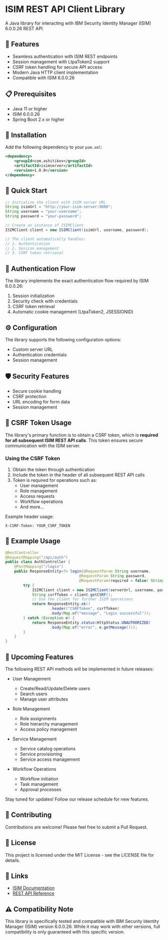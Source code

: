 # ISIM REST API Client Library

A Java library for interacting with IBM Security Identity Manager (ISIM) 6.0.0.26 REST API.

## 🚀 Features

- Seamless authentication with ISIM REST endpoints
- Session management with LtpaToken2 support
- CSRF token handling for secure API access
- Modern Java HTTP client implementation
- Compatible with ISIM 6.0.0.26

## 📋 Prerequisites

- Java 11 or higher
- ISIM 6.0.0.26
- Spring Boot 2.x or higher

## 🔧 Installation

Add the following dependency to your `pom.xml`:

```xml
<dependency>
    <groupId>com.ashitikov</groupId>
    <artifactId>isimserver</artifactId>
    <version>1.0.0</version>
</dependency>
```

## 🎯 Quick Start

```java
// Initialize the client with ISIM server URL
String isimUrl = "http://your-isim-server:9080";
String username = "your-username";
String password = "your-password";

// Create an instance of ISIMClient
ISIMClient client = new ISIMClient(isimUrl, username, password);

// The client automatically handles:
// 1. Authentication
// 2. Session management
// 3. CSRF token retrieval
```

## 🔐 Authentication Flow

The library implements the exact authentication flow required by ISIM 6.0.0.26:

1. Session initialization
2. Security check with credentials
3. CSRF token retrieval
4. Automatic cookie management (LtpaToken2, JSESSIONID)

## ⚙️ Configuration

The library supports the following configuration options:

- Custom server URL
- Authentication credentials
- Session management

## 🛡️ Security Features

- Secure cookie handling
- CSRF protection
- URL encoding for form data
- Session management

## 🔑 CSRF Token Usage

The library's primary function is to obtain a CSRF token, which is **required for all subsequent ISIM REST API calls**. This token ensures secure communication with the ISIM server.

### Using the CSRF Token

1. Obtain the token through authentication
2. Include the token in the header of all subsequent REST API calls
3. Token is required for operations such as:
   - User management
   - Role management
   - Access requests
   - Workflow operations
   - And more...

Example header usage:
```http
X-CSRF-Token: YOUR_CSRF_TOKEN
```

## 📝 Example Usage

```java
@RestController
@RequestMapping("/api/auth")
public class AuthController {
    @PostMapping("/login")
    public ResponseEntity<?> login(@RequestParam String username, 
                                 @RequestParam String password,
                                 @RequestParam(required = false) String serverUrl) {
        try {
            ISIMClient client = new ISIMClient(serverUrl, username, password);
            String csrfToken = client.getCSRF();
            // Use the client for further ISIM operations
            return ResponseEntity.ok()
                    .header("CSRFToken", csrfToken)
                    .body(Map.of("message", "Login successful"));
        } catch (Exception e) {
            return ResponseEntity.status(HttpStatus.UNAUTHORIZED)
                    .body(Map.of("error", e.getMessage()));
        }
    }
}
```

## 🚧 Upcoming Features

The following REST API methods will be implemented in future releases:

- User Management
  - Create/Read/Update/Delete users
  - Search users
  - Manage user attributes

- Role Management
  - Role assignments
  - Role hierarchy management
  - Access policy management

- Service Management
  - Service catalog operations
  - Service provisioning
  - Service access management

- Workflow Operations
  - Workflow initiation
  - Task management
  - Approval processes

Stay tuned for updates! Follow our release schedule for new features.

## 🤝 Contributing

Contributions are welcome! Please feel free to submit a Pull Request.

## 📄 License

This project is licensed under the MIT License - see the LICENSE file for details.

## 🔗 Links

- [ISIM Documentation](https://www.ibm.com/docs/en/identity-manager/6.0.0)
- [REST API Reference](https://www.ibm.com/docs/en/identity-manager/6.0.0?topic=reference-rest-api)

## ⚠️ Compatibility Note

This library is specifically tested and compatible with IBM Security Identity Manager (ISIM) version 6.0.0.26. While it may work with other versions, full compatibility is only guaranteed with this specific version.
